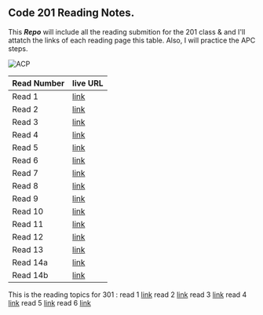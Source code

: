 ## Code 201 Reading Notes.

This _**Repo**_ will include all the reading submition for the 201 class &amp; and I'll attatch the links of each reading page this table.
Also, I will practice the APC steps.

![ACP](https://oer.gitlab.io/oer-courses/vm-oer/figures/icons/cloned-folder.svg)


Read Number | live URL
 ---------- | ---------
Read 1      | [link](https://yasminadaileh1.github.io/reading-notes/class-01)
Read 2      | [link](https://yasminadaileh1.github.io/reading-notes/class-02)
Read 3      | [link](https://yasminadaileh1.github.io/reading-notes/class-03)
Read 4      | [link](https://yasminadaileh1.github.io/reading-notes/class-04)
Read 5      | [link](https://yasminadaileh1.github.io/reading-notes/class-05)
Read 6      | [link](https://yasminadaileh1.github.io/reading-notes/class-06)
Read 7      | [link](https://yasminadaileh1.github.io/reading-notes/class-07)
Read 8      | [link](https://yasminadaileh1.github.io/reading-notes/class-08)
Read 9      | [link](https://yasminadaileh1.github.io/reading-notes/class-09)
Read 10     | [link](https://yasminadaileh1.github.io/reading-notes/class-10)
Read 11     | [link](https://yasminadaileh1.github.io/reading-notes/class11)
Read 12     | [link](https://yasminadaileh1.github.io/reading-notes/class-12)
Read 13     | [link](https://yasminadaileh1.github.io/reading-notes/class-13)
Read 14a    | [link](https://yasminadaileh1.github.io/reading-notes/class-14a)
Read 14b    | [link](https://yasminadaileh1.github.io/reading-notes/class-14b)


This is the reading topics for 301 :
read 1 [link](https://yasminadaileh1.github.io/reading-notes/read01)
read 2 [link](https://yasminadaileh1.github.io/reading-notes/read02)
read 3 [link](https://yasminadaileh1.github.io/reading-notes/read03)
read 4 [link](https://yasminadaileh1.github.io/reading-notes/read04)
read 5 [link](https://yasminadaileh1.github.io/reading-notes/read05)
read 6 [link](https://yasminadaileh1.github.io/reading-notes/read06)